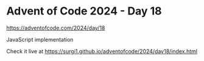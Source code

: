# Advent of Code 2024 - Day 18

https://adventofcode.com/2024/day/18

JavaScript implementation

Check it live at https://surgi1.github.io/adventofcode/2024/day18/index.html